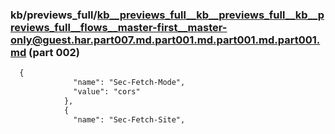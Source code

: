 ### kb/previews_full/kb__previews_full__kb__previews_full__kb__previews_full__flows__master-first__master-only@guest.har.part007.md.part001.md.part001.md.part001.md (part 002)

```md
  {
              "name": "Sec-Fetch-Mode",
              "value": "cors"
            },
            {
              "name": "Sec-Fetch-Site",
          
```

```
